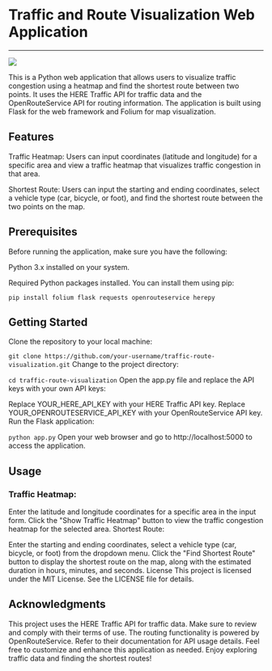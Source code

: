 <!-- "# hack-x-niet-traffic-master"  -->


# Traffic and Route Visualization Web Application
---

![](https://github.com/warriorwizard/hack-x-niet-traffic-master/blob/main/output.gif)

This is a Python web application that allows users to visualize traffic congestion using a heatmap and find the shortest route between two points. It uses the HERE Traffic API for traffic data and the OpenRouteService API for routing information. The application is built using Flask for the web framework and Folium for map visualization.

## Features
Traffic Heatmap: Users can input coordinates (latitude and longitude) for a specific area and view a traffic heatmap that visualizes traffic congestion in that area.

Shortest Route: Users can input the starting and ending coordinates, select a vehicle type (car, bicycle, or foot), and find the shortest route between the two points on the map.

## Prerequisites
Before running the application, make sure you have the following:

Python 3.x installed on your system.

Required Python packages installed. You can install them using pip:



```pip install folium flask requests openrouteservice herepy```

## Getting Started

Clone the repository to your local machine:



```git clone https://github.com/your-username/traffic-route-visualization.git```
Change to the project directory:



```cd traffic-route-visualization```
Open the app.py file and replace the API keys with your own API keys:

Replace YOUR_HERE_API_KEY with your HERE Traffic API key.
Replace YOUR_OPENROUTESERVICE_API_KEY with your OpenRouteService API key.
Run the Flask application:


```python app.py```
Open your web browser and go to http://localhost:5000 to access the application.

## Usage
### Traffic Heatmap:

Enter the latitude and longitude coordinates for a specific area in the input form.
Click the "Show Traffic Heatmap" button to view the traffic congestion heatmap for the selected area.
Shortest Route:

Enter the starting and ending coordinates, select a vehicle type (car, bicycle, or foot) from the dropdown menu.
Click the "Find Shortest Route" button to display the shortest route on the map, along with the estimated duration in hours, minutes, and seconds.
License
This project is licensed under the MIT License. See the LICENSE file for details.

## Acknowledgments
This project uses the HERE Traffic API for traffic data. Make sure to review and comply with their terms of use.
The routing functionality is powered by OpenRouteService. Refer to their documentation for API usage details.
Feel free to customize and enhance this application as needed. Enjoy exploring traffic data and finding the shortest routes!